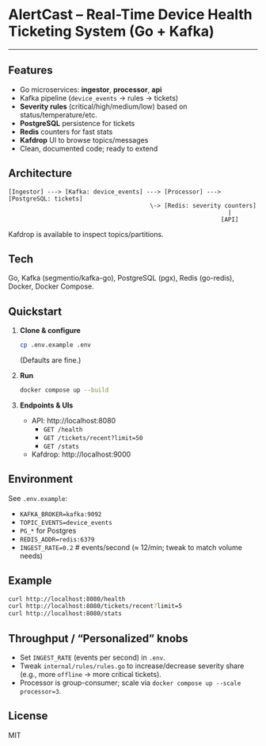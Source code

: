 # AlertCast – Real-Time Device Health Ticketing System (Go + Kafka)
---

## Features
- Go microservices: **ingestor**, **processor**, **api**
- Kafka pipeline (`device_events` → rules → tickets)
- **Severity rules** (critical/high/medium/low) based on status/temperature/etc.
- **PostgreSQL** persistence for tickets
- **Redis** counters for fast stats
- **Kafdrop** UI to browse topics/messages
- Clean, documented code; ready to extend

## Architecture
```
[Ingestor] ---> [Kafka: device_events] ---> [Processor] ---> [PostgreSQL: tickets]
                                        \-> [Redis: severity counters]
                                                              |
                                                            [API]
```
Kafdrop is available to inspect topics/partitions.

## Tech
Go, Kafka (segmentio/kafka-go), PostgreSQL (pgx), Redis (go-redis), Docker, Docker Compose.

## Quickstart
1. **Clone & configure**
   ```bash
   cp .env.example .env
   ```
   (Defaults are fine.)

2. **Run**
   ```bash
   docker compose up --build
   ```

3. **Endpoints & UIs**
   - API: http://localhost:8080
     - `GET /health`
     - `GET /tickets/recent?limit=50`
     - `GET /stats`
   - Kafdrop: http://localhost:9000

## Environment
See `.env.example`:
- `KAFKA_BROKER=kafka:9092`
- `TOPIC_EVENTS=device_events`
- `PG_*` for Postgres
- `REDIS_ADDR=redis:6379`
- `INGEST_RATE=0.2`  # events/second (≈ 12/min; tweak to match volume needs)

## Example
```bash
curl http://localhost:8080/health
curl http://localhost:8080/tickets/recent?limit=5
curl http://localhost:8080/stats
```

## Throughput / “Personalized” knobs
- Set `INGEST_RATE` (events per second) in `.env`.
- Tweak `internal/rules/rules.go` to increase/decrease severity share (e.g., more `offline` → more critical tickets).
- Processor is group-consumer; scale via `docker compose up --scale processor=3`.

## License
MIT
